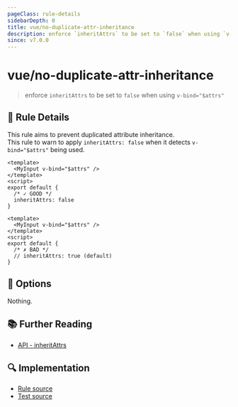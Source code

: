 ```yaml
---
pageClass: rule-details
sidebarDepth: 0
title: vue/no-duplicate-attr-inheritance
description: enforce `inheritAttrs` to be set to `false` when using `v-bind="$attrs"`
since: v7.0.0
---
```

# vue/no-duplicate-attr-inheritance
> enforce `inheritAttrs` to be set to `false` when using `v-bind="$attrs"`

## :book: Rule Details

This rule aims to prevent duplicated attribute inheritance.  
This rule to warn to apply `inheritAttrs: false` when it detects `v-bind="$attrs"` being used.

<eslint-code-block :rules="{'vue/no-duplicate-attr-inheritance': ['error']}">

```vue
<template>
  <MyInput v-bind="$attrs" />
</template>
<script>
export default {
  /* ✓ GOOD */
  inheritAttrs: false
}
```

</eslint-code-block>

<eslint-code-block :rules="{'vue/no-duplicate-attr-inheritance': ['error']}">

```vue
<template>
  <MyInput v-bind="$attrs" />
</template>
<script>
export default {
  /* ✗ BAD */
  // inheritAttrs: true (default)
}
```

</eslint-code-block>

## :wrench: Options

Nothing.

## :books: Further Reading

- [API - inheritAttrs](https://v3.vuejs.org/api/options-misc.html#inheritattrs)

## :mag: Implementation

- [Rule source](https://github.com/vuejs/eslint-plugin-vue/blob/master/lib/rules/no-duplicate-attr-inheritance.js)
- [Test source](https://github.com/vuejs/eslint-plugin-vue/blob/master/tests/lib/rules/no-duplicate-attr-inheritance.js)
